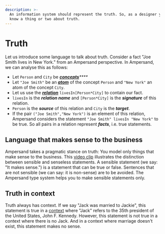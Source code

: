 ```yaml
---
description: >-
  An information system should represent the truth. So, as a designer you must
  know a thing or two about truth.
---
```


# Truth

Let us introduce some language to talk about truth. Consider a fact "Joe Smith lives in New York." from an Ampersand perspective. In Ampersand, we can analyse this as follows:

- Let `Person` and `City` be [_**concepts**_](../syntax#the-concept-statement)_\*\*\*\*_
- Let `"Joe Smith"` be an [_**atom**_](atoms.md) of the concept `Person` and `"New York"` an atom of the concept `City`.
- Let us use the [_**relation**_](../syntax#the-relation-statement) `livesIn[Person*City]` to contain our fact.
- `livesIn` is the _**relation name**_ and `[Person*City]` is the _**signature**_ of this relation.
- `Person` is the _**source**_ of this relation and `City` is the _**target**_.
- If the pair `("Joe Smith","New York")` is an element of this relation, Ampersand considers the statement `"Joe Smith" livesIn "New York"` to be true. So all pairs in a relation represent _**facts**_, i.e. true statements.

## Language that makes sense to the business

Ampersand takes a pragmatic stance on truth: You model only things that make sense to the business. This [video clip](https://player.ou.nl/wowzaportlets/#!production/VDvSFqQ) illustrates the distinction between sensible and senseless statements. A sensible statement (we say: "It makes sense.") is a statement that can be true or false. Sentences that are not sensible (we can say: it is non-sense) are to be avoided. The Ampersand type system helps you to make sensible statements only.

## Truth in context

Truth always has context. If we say "Jack was married to Jackie", this statement is true in a [context](context.md) where "Jack" refers to the 35th president of the United States, John F. Kennedy. However, this statement is not true in a context where there is no Jack. And in a context where marriage doesn't exist, this statement makes no sense.
